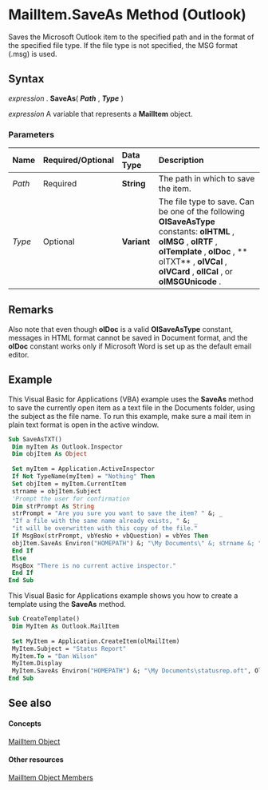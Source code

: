 
# MailItem.SaveAs Method (Outlook)

Saves the Microsoft Outlook item to the specified path and in the format of the specified file type. If the file type is not specified, the MSG format (.msg) is used.


## Syntax

 _expression_ . **SaveAs**( **_Path_** , **_Type_** )

 _expression_ A variable that represents a **MailItem** object.


### Parameters



|**Name**|**Required/Optional**|**Data Type**|**Description**|
|:-----|:-----|:-----|:-----|
| _Path_|Required| **String**|The path in which to save the item.|
| _Type_|Optional| **Variant**|The file type to save. Can be one of the following  **OlSaveAsType** constants: **olHTML** , **olMSG** , **olRTF** , **olTemplate** , **olDoc** , ** olTXT** , **olVCal** , **olVCard** , **olICal** , or **olMSGUnicode** .|

## Remarks

Also note that even though  **olDoc** is a valid **OlSaveAsType** constant, messages in HTML format cannot be saved in Document format, and the **olDoc** constant works only if Microsoft Word is set up as the default email editor.


## Example

This Visual Basic for Applications (VBA) example uses the  **SaveAs** method to save the currently open item as a text file in the Documents folder, using the subject as the file name. To run this example, make sure a mail item in plain text format is open in the active window.


```vb
Sub SaveAsTXT() 
 Dim myItem As Outlook.Inspector 
 Dim objItem As Object 
 
 Set myItem = Application.ActiveInspector 
 If Not TypeName(myItem) = "Nothing" Then 
 Set objItem = myItem.CurrentItem 
 strname = objItem.Subject 
 'Prompt the user for confirmation 
 Dim strPrompt As String 
 strPrompt = "Are you sure you want to save the item? " &; _ 
 "If a file with the same name already exists, " &; _ 
 "it will be overwritten with this copy of the file." 
 If MsgBox(strPrompt, vbYesNo + vbQuestion) = vbYes Then 
 objItem.SaveAs Environ("HOMEPATH") &; "\My Documents\" &; strname &; ".txt", olTXT 
 End If 
 Else 
 MsgBox "There is no current active inspector." 
 End If 
End Sub
```

This Visual Basic for Applications example shows you how to create a template using the  **SaveAs** method.




```vb
Sub CreateTemplate() 
 Dim MyItem As Outlook.MailItem 
 
 Set MyItem = Application.CreateItem(olMailItem) 
 MyItem.Subject = "Status Report" 
 MyItem.To = "Dan Wilson" 
 MyItem.Display 
 MyItem.SaveAs Environ("HOMEPATH") &; "\My Documents\statusrep.oft", OlSaveAsType.olTemplate 
End Sub
```


## See also


#### Concepts


[MailItem Object](14197346-05d2-0250-fa4c-4a6b07daf25f.md)
#### Other resources


[MailItem Object Members](1094d7df-ee80-a4b0-5a21-db2979506e6b.md)

